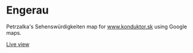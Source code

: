 Engerau
=======

Petrzalka's Sehenswürdigkeiten map for www.konduktor.sk using Google maps.

[Live view](http://htmlpreview.github.io/?https://github.com/kleibl/engerau/blob/master/map.html)